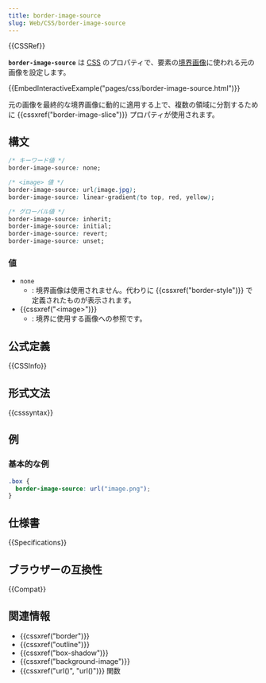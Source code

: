 ```yaml
---
title: border-image-source
slug: Web/CSS/border-image-source
---
```


{{CSSRef}}

**`border-image-source`** は [CSS](/ja/docs/Web/CSS) のプロパティで、要素の[境界画像](/ja/docs/Web/CSS/border-image)に使われる元の画像を設定します。

{{EmbedInteractiveExample("pages/css/border-image-source.html")}}

元の画像を最終的な境界画像に動的に適用する上で、複数の領域に分割するために {{cssxref("border-image-slice")}} プロパティが使用されます。

## 構文

```css
/* キーワード値 */
border-image-source: none;

/* <image> 値 */
border-image-source: url(image.jpg);
border-image-source: linear-gradient(to top, red, yellow);

/* グローバル値 */
border-image-source: inherit;
border-image-source: initial;
border-image-source: revert;
border-image-source: unset;
```

### 値

- `none`
  - : 境界画像は使用されません。代わりに {{cssxref("border-style")}} で定義されたものが表示されます。
- {{cssxref("&lt;image&gt;")}}
  - : 境界に使用する画像への参照です。

## 公式定義

{{CSSInfo}}

## 形式文法

{{csssyntax}}

## 例

### 基本的な例

```css
.box {
  border-image-source: url("image.png");
}
```

## 仕様書

{{Specifications}}

## ブラウザーの互換性

{{Compat}}

## 関連情報

- {{cssxref("border")}}
- {{cssxref("outline")}}
- {{cssxref("box-shadow")}}
- {{cssxref("background-image")}}
- {{cssxref("url()", "url()")}} 関数
